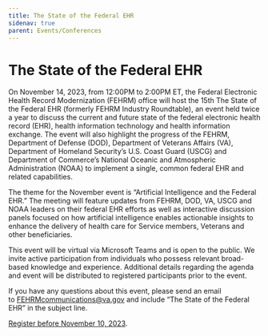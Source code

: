```yaml
---
title: The State of the Federal EHR
sidenav: true
parent: Events/Conferences
---
```

# The State of the Federal EHR

On November 14, 2023, from 12:00PM to 2:00PM ET, the Federal Electronic Health Record Modernization (FEHRM) office will host the 15th The State of the Federal EHR (formerly FEHRM Industry Roundtable), an event held twice a year to discuss the current and future state of the federal electronic health record (EHR), health information technology and health information exchange. The event will also highlight the progress of the FEHRM, Department of Defense (DOD), Department of Veterans Affairs (VA), Department of Homeland Security’s U.S. Coast Guard (USCG) and Department of Commerce’s National Oceanic and Atmospheric Administration (NOAA) to implement a single, common federal EHR and related capabilities.

The theme for the November event is “Artificial Intelligence and the Federal EHR.” The meeting will feature updates from FEHRM, DOD, VA, USCG and NOAA leaders on their federal EHR efforts as well as interactive discussion panels focused on how artificial intelligence enables actionable insights to enhance the delivery of health care for Service members, Veterans and other beneficiaries.

This event will be virtual via Microsoft Teams and is open to the public. We invite active participation from individuals who possess relevant broad-based knowledge and experience. Additional details regarding the agenda and event will be distributed to registered participants prior to the event.

If you have any questions about this event, please send an email to [FEHRMcommunications@va.gov](FEHRMcommunications@va.gov) and include “The State of the Federal EHR” in the subject line.

[Register before November 10, 2023](https://touchpoints.app.cloud.gov/touchpoints/b50e90fc/submit).
